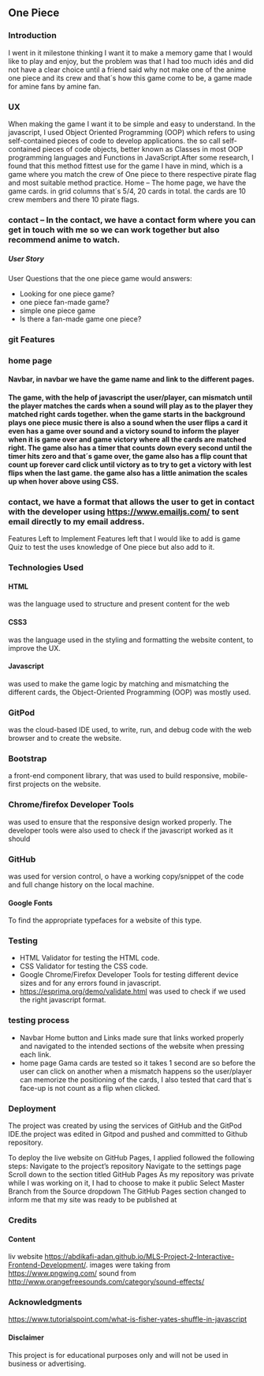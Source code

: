 ## One Piece

### Introduction  
I went in it milestone thinking I want it to make a memory game that I would like to play and enjoy, but the problem was that I had too much idés and did not have a clear choice until a friend said why not make one of the anime one piece and its crew and that´s how this game come to be, a game made for amine fans by amine fan. 
### UX
When making the game I want it to be simple and easy to understand. In the javascript, I used Object Oriented Programming (OOP) which refers to using self-contained pieces of code to develop applications. the so call self-contained pieces of code objects, better known as Classes in most OOP programming languages and Functions in JavaScript.After some research, I found that this method fittest use for the game I have in mind, which is a game where you match the crew of One piece to there respective pirate flag and most suitable method practice.
Home –  The home page, we have the game cards.
in grid columns that´s 5/4, 20 cards in total.
the cards are 10 crew members and there 10 pirate flags.
###   contact – In the contact, we have a  contact form where you can get in touch with me so we can work together but also recommend anime to watch.
##### User Story 
User Questions that the one piece game would answers:
 * Looking for one piece game?
* one piece fan-made game?
* simple one piece game
* Is there a fan-made game one piece?

### git Features

### home page
 #### Navbar, in navbar we have the game name and link to the different pages. 
#### The game, with the help of javascript the user/player, can mismatch until the player matches the cards when a sound will play as to the player they matched right cards together. when the game starts in the background plays one piece music there is also a sound when the user flips a card it even has a game over sound and a victory sound to inform the player when it is game over and game victory where all the cards are matched right. The game also has a timer that counts down every second until the timer hits zero and that´s game over, the game also has a flip count that count up forever card click until victory as to try to get a victory with lest flips when the last game. the game also has a little animation the scales up when hover above using CSS.

 ### contact, we have a format that allows the user to get in contact with the developer using https://www.emailjs.com/ to sent email directly to my email address.

Features Left to Implement
Features left that I would like to add is game Quiz to test the uses knowledge of One piece but also add to it.


### Technologies Used


#### HTML 
was the language used to structure and present content for the web
#### CSS3 
was the language used in the styling and formatting the website content, to improve the UX.
#### Javascript 
was used to make the game logic by matching and mismatching the different cards, the Object-Oriented Programming (OOP) was mostly used.
### GitPod 
was the cloud-based IDE used, to write, run, and debug code with the web browser and to create the website.
### Bootstrap
 a front-end component library, that was used to build responsive, mobile-first projects on the website.
 ### Chrome/firefox Developer Tools
  was used to ensure that the responsive design worked properly. The developer tools were also used to check if the javascript worked as it should 
 ### GitHub 
 was used for version control, o have a working copy/snippet of the code and full change history on the local machine.

 #### Google Fonts
  To find the appropriate typefaces for a website of this type.

### Testing

* HTML Validator for testing the HTML code.
* CSS Validator for testing the CSS code.
* Google Chrome/Firefox Developer Tools for testing different device sizes and for any errors found in javascript.
* https://esprima.org/demo/validate.html  was used to check if we used the right javascript format.

### testing process 
* Navbar
Home button and Links made sure that links worked properly and navigated to the intended sections of the website when pressing each link. 
* home page
Gama cards are tested so it takes 1 second are so before the user can click on another when a mismatch happens so the user/player can memorize the positioning of the cards, I  also tested that card that´s face-up is not count as a flip when clicked.

### Deployment

The project was created by using the services of GitHub and the GitPod IDE.the project was edited in Gitpod and pushed and committed to Github repository.

To deploy the live  website on GitHub Pages, I applied  followed the following steps:
Navigate to the project’s repository
Navigate to the settings page
Scroll down to the section titled GitHub Pages
As my repository was private while I was working on it, I had to choose to make it public
Select Master Branch from the Source dropdown
The GitHub Pages section changed to inform me that my site was ready to be published at


### Credits
#### Content
liv website  https://abdikafi-adan.github.io/MLS-Project-2-Interactive-Frontend-Development/.
images were taking from https://www.pngwing.com/
sound from http://www.orangefreesounds.com/category/sound-effects/



### Acknowledgments
https://www.tutorialspoint.com/what-is-fisher-yates-shuffle-in-javascript


#### Disclaimer
This project is for educational purposes only and will not be used in business or advertising.